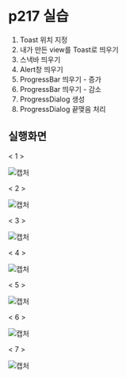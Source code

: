 # p217 실습

1. Toast 위치 지정
2. 내가 만든 view를 Toast로 띄우기
3. 스낵바 띄우기
4. Alert창 띄우기
5. ProgressBar 띄우기 - 증가
6. ProgressBar 띄우기 - 감소
7. ProgressDialog 생성
8. ProgressDialog 끝맺음 처리

## 실행화면

< 1 >

![캡처](https://user-images.githubusercontent.com/24764210/95826645-93f78280-0d6d-11eb-9fde-a08098816371.PNG) 

< 2 >

![캡처](https://user-images.githubusercontent.com/24764210/95831436-fce1f900-0d73-11eb-98a2-9d0af4c20304.PNG) 

< 3 >

![캡처](https://user-images.githubusercontent.com/24764210/95831569-2b5fd400-0d74-11eb-9de7-040aec72cd75.PNG) 

< 4 >

![캡처](https://user-images.githubusercontent.com/24764210/95831673-4c282980-0d74-11eb-8bb1-3aae916b43b2.PNG) 

< 5 >

![캡처](https://user-images.githubusercontent.com/24764210/95831755-695cf800-0d74-11eb-84ef-97793717fa41.PNG) 

< 6 >

![캡처](https://user-images.githubusercontent.com/24764210/95831849-87c2f380-0d74-11eb-9ae8-3ad51798637d.PNG) 

< 7 >

![캡처](https://user-images.githubusercontent.com/24764210/95831922-a2956800-0d74-11eb-88e7-1122dfc1efd0.PNG) 

